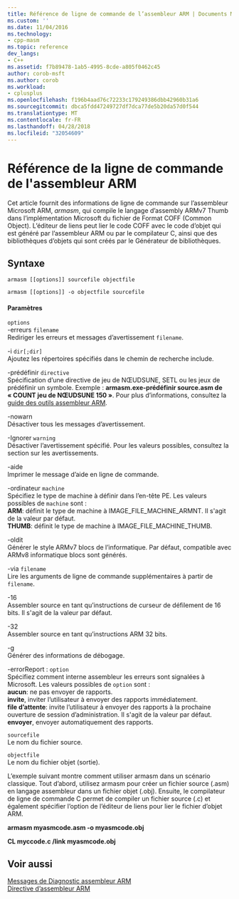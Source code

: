 ```yaml
---
title: Référence de ligne de commande de l’assembleur ARM | Documents Microsoft
ms.custom: ''
ms.date: 11/04/2016
ms.technology:
- cpp-masm
ms.topic: reference
dev_langs:
- C++
ms.assetid: f7b89478-1ab5-4995-8cde-a805f0462c45
author: corob-msft
ms.author: corob
ms.workload:
- cplusplus
ms.openlocfilehash: f196b4aad76c72233c179249386dbb42960b31a6
ms.sourcegitcommit: dbca5fdd47249727df7dca77de5b20da57d0f544
ms.translationtype: MT
ms.contentlocale: fr-FR
ms.lasthandoff: 04/28/2018
ms.locfileid: "32054609"
---
```

# <a name="arm-assembler-command-line-reference"></a>Référence de la ligne de commande de l'assembleur ARM
Cet article fournit des informations de ligne de commande sur l’assembleur Microsoft ARM, *armasm*, qui compile le langage d’assembly ARMv7 Thumb dans l’implémentation Microsoft du fichier de Format COFF (Common Object). L’éditeur de liens peut lier le code COFF avec le code d’objet qui est généré par l’assembleur ARM ou par le compilateur C, ainsi que des bibliothèques d’objets qui sont créés par le Générateur de bibliothèques.  
  
## <a name="syntax"></a>Syntaxe  
  
```  
armasm [[options]] sourcefile objectfile  
```  
  
```  
armasm [[options]] -o objectfile sourcefile  
```  
  
#### <a name="parameters"></a>Paramètres  
 `options`  
 -erreurs `filename`  
 Rediriger les erreurs et messages d’avertissement `filename`.  
  
 -i `dir[;dir]`  
 Ajoutez les répertoires spécifiés dans le chemin de recherche include.  
  
 -prédéfinir `directive`  
 Spécification d’une directive de jeu de NŒUDSUNE, SETL ou les jeux de prédéfinir un symbole. Exemple : **armasm.exe-prédéfinir source.asm de « COUNT jeu de NŒUDSUNE 150 »**. Pour plus d’informations, consultez la [guide des outils assembleur ARM](http://go.microsoft.com/fwlink/p/?linkid=246102).  
  
 -nowarn  
 Désactiver tous les messages d’avertissement.  
  
 -Ignorer `warning`  
 Désactiver l’avertissement spécifié. Pour les valeurs possibles, consultez la section sur les avertissements.  
  
 -aide  
 Imprimer le message d’aide en ligne de commande.  
  
 -ordinateur `machine`  
 Spécifiez le type de machine à définir dans l’en-tête PE.  Les valeurs possibles de `machine` sont :  
**ARM**: définit le type de machine à IMAGE_FILE_MACHINE_ARMNT. Il s'agit de la valeur par défaut.   
**THUMB**: définit le type de machine à IMAGE_FILE_MACHINE_THUMB.  
  
 -oldit  
 Générer le style ARMv7 blocs de l’informatique.  Par défaut, compatible avec ARMv8 informatique blocs sont générés.  
  
 -via `filename`  
 Lire les arguments de ligne de commande supplémentaires à partir de `filename`.  
  
 -16  
 Assembler source en tant qu’instructions de curseur de défilement de 16 bits.  Il s'agit de la valeur par défaut.  
  
 -32  
 Assembler source en tant qu’instructions ARM 32 bits.  
  
 -g  
 Générer des informations de débogage.  
  
 -errorReport : `option`  
 Spécifiez comment interne assembleur les erreurs sont signalées à Microsoft.  Les valeurs possibles de `option` sont :   
**aucun**: ne pas envoyer de rapports.   
**invite**, inviter l’utilisateur à envoyer des rapports immédiatement.   
**file d’attente**: invite l’utilisateur à envoyer des rapports à la prochaine ouverture de session d’administration. Il s'agit de la valeur par défaut.   
**envoyer**, envoyer automatiquement des rapports.  
  
 `sourcefile`  
 Le nom du fichier source.  
  
 `objectfile`  
 Le nom du fichier objet (sortie).  
  
 L’exemple suivant montre comment utiliser armasm dans un scénario classique. Tout d’abord, utilisez armasm pour créer un fichier source (.asm) en langage assembleur dans un fichier objet (.obj). Ensuite, le compilateur de ligne de commande C permet de compiler un fichier source (.c) et également spécifier l’option de l’éditeur de liens pour lier le fichier d’objet ARM.  
  
 **armasm myasmcode.asm -o myasmcode.obj**  
  
 **CL myccode.c /link myasmcode.obj**  
  
## <a name="see-also"></a>Voir aussi  
 [Messages de Diagnostic assembleur ARM](../../assembler/arm/arm-assembler-diagnostic-messages.md)   
 [Directive d’assembleur ARM](../../assembler/arm/arm-assembler-directives.md)
